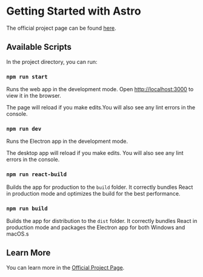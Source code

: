 # Getting Started with Astro

The official project page can be found [here](https://anishk.ml/html/astro.html).

## Available Scripts

In the project directory, you can run:

### `npm run start`

Runs the web app in the development mode. Open [http://localhost:3000](http://localhost:3000) to view it in the browser.

The page will reload if you make edits.You will also see any lint errors in the console.

### `npm run dev`

Runs the Electron app in the development mode.

The desktop app will reload if you make edits. You will also see any lint errors in the console.

### `npm run react-build`

Builds the app for production to the `build` folder. It correctly bundles React in production mode and optimizes the build for the best performance.

### `npm run build`

Builds the app for distribution to the `dist` folder. It correctly bundles React in production mode and packages the Electron app for both Windows and macOS.s

## Learn More

You can learn more in the [Official Project Page](https://anishk.ml/html/astro.html).
